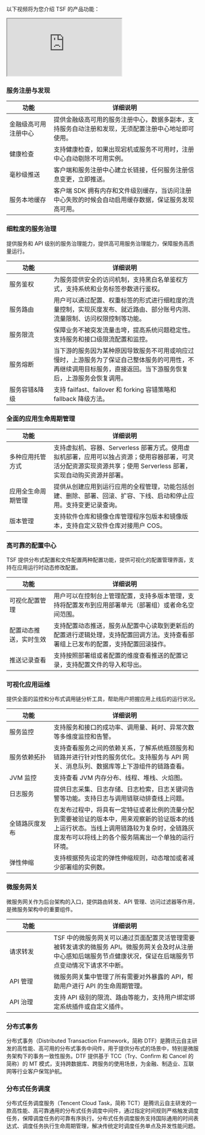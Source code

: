 以下视频将为您介绍 TSF 的产品功能：

<div class="doc-video-mod"><iframe src="https://cloud.tencent.com/edu/learning/quick-play/2037-24360?source=gw.doc.media&withPoster=1&notip=1"></iframe></div>

### 服务注册与发现
<style>
table th:nth-of-type(1) {
width: 100px;        
}
</style>

| 功能 | 详细说明 | 
|---------|---------|
| 金融级高可用注册中心 | 提供金融级高可用的服务注册中心，数据多副本，支持服务自动注册和发现，无须配置注册中心地址即可使用。|
|  健康检查 | 支持健康检查，如果出现宕机或服务不可用时，注册中心自动剔除不可用实例。 |
| 毫秒级推送 |  客户端和服务注册中心建立长链接，任何服务注册信息变更，立即推送。 |
| 服务本地缓存 |   客户端 SDK 拥有内存和文件级别缓存，当访问注册中心失败的时候会自动启用缓存数据，保证服务发现高可用。|

### 细粒度的服务治理

提供服务和 API 级别的服务治理能力，提供高可用服务治理能力，保障服务高质量运行。

| 功能 | 详细说明 | 
|---------|---------|
| 服务鉴权 | 为服务提供安全的访问机制，支持黑白名单鉴权方式，支持系统和业务标签参数进行鉴权。|
| 服务路由 | 用户可以通过配置、权重标签的形式进行细粒度的流量控制，实现灰度发布、就近路由、部分账号内测、流量限制、访问权限控制等功能。|
| 服务限流 | 保障业务不被突发流量击垮，提高系统问题稳定性。支持服务和接口级限流配置和监控。|
| 服务熔断 | 当下游的服务因为某种原因导致服务不可用或响应过慢时，上游服务为了保证自己整体服务的可用性，不再继续调用目标服务，直接返回。当下游服务恢复后，上游服务会恢复调用。|
|  服务容错&降级 | 支持 failfast、failover 和 forking 容错策略和 fallback 降级方法。|

### 全面的应用生命周期管理
| 功能 | 详细说明 | 
|---------|---------|
| 多种应用托管方式 | 支持虚拟机、容器、Serverless 部署方式。使用虚拟机部署，应用可以独占资源；使用容器部署，可灵活分配资源实现资源共享；使用 Serverless 部署，实现自动购买资源并部署。|
| 应用全生命周期管理 | 提供从创建应用到运行应用的全程管理，功能包括创建、删除、部署、回滚、扩容、下线、启动和停止应用。支持变更记录查询。|
| 版本管理 | 支持软件仓库和镜像仓库管理程序包版本和镜像版本，支持自定义软件仓库对接用户 COS。|

### 高可靠的配置中心

TSF 提供分布式配置和文件配置两种配置功能，提供可视化的配置管理界面，支持在应用运行时动态修改配置。

| 功能 | 详细说明 | 
|---------|---------|
| 可视化配置管理 | 用户可以在控制台上管理配置，支持多版本管理，支持将配置发布到应用部署单元（部署组）或者命名空间范围。|
| 配置动态推送，实时生效 | 支持配置动态推送，服务从配置中心读取到更新后的配置进行逻辑处理，支持配置回调方法。支持查看部署组上已发布的配置，支持配置回滚操作。|
| 推送记录查看 | 支持按照部署组或者配置的维度查看推送的配置记录，支持配置文件的导入和导出。|

### 可视化应用运维

提供全面的监控和分布式调用链分析工具，帮助用户把握应用上线后的运行状况。

| 功能 | 详细说明 | 
|---------|---------|
| 服务监控 | 支持服务和接口的成功率、调用量、耗时、异常次数等多维度监控和告警。|
| 服务依赖拓扑 | 支持查看服务之间的依赖关系，了解系统瓶颈服务和链路并进行针对性的服务优化。支持服务与 API 网关、消息队列、数据库等上下游组件的链路查看。|
| JVM 监控 | 支持查看 JVM 内存分布、线程、堆栈、火焰图。|
| 日志服务 | 提供日志采集、日志存储、日志检索，日志关键词告警等功能。支持日志与调用链联动排查线上问题。|
| 全链路灰度发布 | 在发布过程中，将具有一定特征或者比例的流量分配到需要被验证的版本中，用来观察新的验证版本的线上运行状态。当线上调用链路较为复杂时，全链路灰度发布可以将线上的各个服务隔离出一个单独的运行环境。|
| 弹性伸缩 | 支持根据预先设定的弹性伸缩规则，动态增加或者减少部署组的实例数。|

### 微服务网关

微服务网关作为后台架构的入口，提供路由转发、API 管理、访问过滤器等作用，是微服务架构中的重要组件。

| 功能 | 详细说明 | 
|---------|---------|
| 请求转发 | TSF 中的微服务网关可以通过页面配置灵活管理需要被转发请求的微服务 API。微服务网关会及时从注册中心感知后端服务节点健康状况，保证在后端服务节点变动情况下请求不中断。|
| API 管理 | 微服务网关集中管理了所有需要对外暴露的 API，帮助用户进行 API 的生命周期管理。|
| API 治理 | 支持 API 级别的限流、路由等能力，支持用户绑定绑定系统插件或自定义插件。 |

### 分布式事务

分布式事务（Distributed Transaction Framework，简称 DTF）是腾讯云自主研发的高性能、高可用的分布式事务中间件，用于提供分布式的场景中，特别是微服务架构下的事务一致性服务。DTF 提供基于 TCC（Try、Confirm 和 Cancel 的简称）的 MT 模式，支持跨数据库、跨服务的使用场景，为金融、制造业、互联网等行业客户保驾护航。

### 分布式任务调度

分布式任务调度服务（Tencent Cloud Task，简称 TCT）是腾讯云自主研发的一款高性能、高可靠通用的分布式任务调度中间件，通过指定时间规则严格触发调度任务，保障调度任务的可靠有序执行。分布式任务调度服务支持国际通用的时间表达式、调度任务执行生命周期管理，解决传统定时调度任务单点及并发性能问题。
